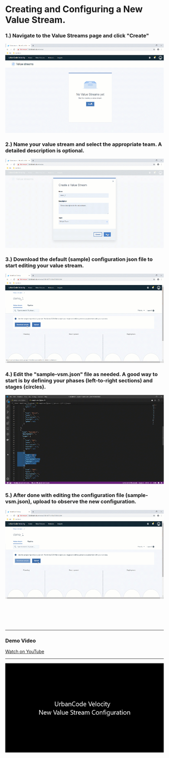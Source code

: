 
# Creating and Configuring a New Value Stream.

### 1.) Navigate to the Value Streams page and click "Create"
![Jenkins Global Config Page](media/1.png)
### 2.) Name your value stream and select the appropriate team. A detailed description is optional.
![Jenkins Global Config Page](media/2.png)
### 3.) Download the default (sample) configuration json file to start editing your value stream.
![Jenkins Global Config Page](media/3.png)
### 4.) Edit the "sample-vsm.json" file as needed. A good way to start is by defining your phases (left-to-right sections) and stages (circles).
![Jenkins Global Config Page](media/4.png)
### 5.) After done with editing the configuration file (sample-vsm.json), upload to observe the new configuration.
![Jenkins Global Config Page](media/5.png)

<br/><br/>
<br/><br/>
___
### Demo Video
[Watch on YouTube](https://www.youtube.com/watch?v=eQNYkeReOYo)
___
[![WATCH VIDEO](media/newValueStream.gif)](https://www.youtube.com/watch?v=eQNYkeReOYo)
